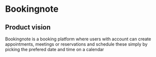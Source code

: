 # Bookingnote

## Product vision
Bookingnote is a booking platform where users with account can create appointments, meetings or reservations and schedule these simply by picking the prefered date and time on a calendar

